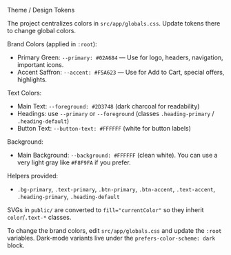 Theme / Design Tokens

The project centralizes colors in `src/app/globals.css`. Update tokens there to change global colors.

Brand Colors (applied in `:root`):
- Primary Green: `--primary: #02A684` — Use for logo, headers, navigation, important icons.
- Accent Saffron: `--accent: #F5A623` — Use for Add to Cart, special offers, highlights.

Text Colors:
- Main Text: `--foreground: #2D3748` (dark charcoal for readability)
- Headings: use `--primary` or `--foreground` (classes `.heading-primary` / `.heading-default`)
- Button Text: `--button-text: #FFFFFF` (white for button labels)

Background:
- Main Background: `--background: #FFFFFF` (clean white). You can use a very light gray like `#F8F9FA` if you prefer.

Helpers provided:
- `.bg-primary`, `.text-primary`, `.btn-primary`, `.btn-accent`, `.text-accent`, `.heading-primary`, `.heading-default`

SVGs in `public/` are converted to `fill="currentColor"` so they inherit `color`/`.text-*` classes.

To change the brand colors, edit `src/app/globals.css` and update the `:root` variables. Dark-mode variants live under the `prefers-color-scheme: dark` block.

